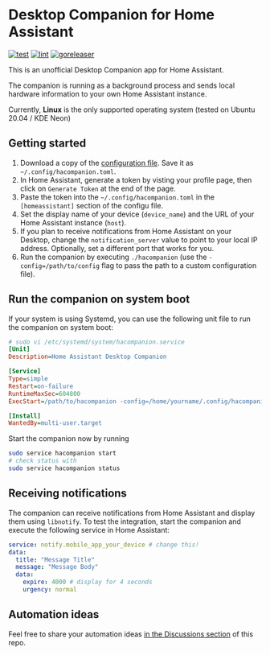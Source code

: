 # Desktop Companion for Home Assistant

[![test](https://github.com/tobias-kuendig/hacompanion/actions/workflows/test.yml/badge.svg)](https://github.com/tobias-kuendig/hacompanion/actions/workflows/test.yml)
[![lint](https://github.com/tobias-kuendig/hacompanion/actions/workflows/lint.yml/badge.svg)](https://github.com/tobias-kuendig/hacompanion/actions/workflows/lint.yml)
[![goreleaser](https://github.com/tobias-kuendig/hacompanion/actions/workflows/release.yml/badge.svg)](https://github.com/tobias-kuendig/hacompanion/actions/workflows/release.yml)

This is an unofficial Desktop Companion app for Home Assistant.

The companion is running as a background process and sends local hardware information 
to your own Home Assistant instance.

Currently, **Linux** is the only supported operating system (tested on Ubuntu 20.04 / KDE Neon)

## Getting started

1. Download a copy of the [configuration file](companion.toml). Save it as `~/.config/hacompanion.toml`.
1. In Home Assistant, generate a token by visting your profile page, then click on `Generate Token` at the end of the page.
1. Paste the token into the `~/.config/hacompanion.toml` in the `[homeassistant]` section of the configu file.
1. Set the display name of your device (`device_name`) and the URL of your Home Assistant instance (`host`).
1. If you plan to receive notifications from Home Assistant on your Desktop, change the `notification_server` value to point to your local IP address. Optionally, set a different port that works for you.
1. Run the companion by executing `./hacompanion` (use the `-config=/path/to/config` flag to pass the path to a custom configuration file).

## Run the companion on system boot

If your system is using Systemd, you can use the following unit file to run the companion on system boot:

```ini
# sudo vi /etc/systemd/system/hacompanion.service
[Unit]
Description=Home Assistant Desktop Companion

[Service]
Type=simple
Restart=on-failure
RuntimeMaxSec=604800
ExecStart=/path/to/hacompanion -config=/home/yourname/.config/hacompanion.toml

[Install]
WantedBy=multi-user.target
```

Start the companion now by running

```bash
sudo service hacompanion start
# check status with
sudo service hacompanion status
```

## Receiving notifications

The companion can receive notifications from Home Assistant and display
them using `libnotify`. To test the integration, start the companion
and execute the following service in Home Assistant:

```yaml
service: notify.mobile_app_your_device # change this!
data: 
  title: "Message Title"
  message: "Message Body"
  data:
    expire: 4000 # display for 4 seconds
    urgency: normal
```

## Automation ideas

Feel free to share your automation ideas [in the Discussions section](https://github.com/tobias-kuendig/hacompanion/discussions) of this repo.

